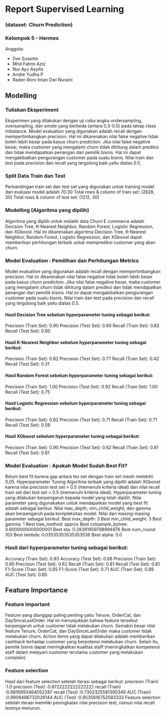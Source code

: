 # Report Supervised Learning
### (dataset: Churn Prediction)

### Kelompok 5 - Hermes
Anggota:
* Dwi Susanto
* Mhd Fahmi Aziz
* Nur Ayu Asyifa
* Andre Yudha P
* Raden Roro Intan Dwi Nuraini


## Modelling
### Tuliskan Eksperiment
Eksperimen yang dilakukan dengan uji coba angka undersampling, oversampling, dan smote yang berbeda (antara 0.3-0.5) pada tahap class imbalance. Model evaluation yang digunakan adalah recall dengan mempertimbangkan precision. Hal ini dikarenakan nilai false negative tidak boleh lebih besar pada kasus churn prediction. Jika nilai false negative besar, maka customer yang mengalami churn tidak dihitung dalam prediksi dan tidak mendapatkan penangan dari pemilik bisnis. Hal ini dapat mengakibatkan pengurangan customer pada suatu bisnis. Nilai train dan test pada precision dan recall yang tergolong baik yaitu diatas 0.5. 
### Split Data Train dan Test
Perbandingan train set dan test set yang digunakan untuk training model dan evaluasi model adalah 70:30
Total rows & column of train set: (2828, 30)
Total rows & column of test set: (1212, 30)
### Modelling (Algoritma yang dipilih)
Algoritma yang dipilih untuk melatih data Churn E commerce adalah Decision Tree, K-Nearest Neighbor, Random Forest, Logistic Regression, dan XGboost. 
Hal ini dikarenakan algoritma Decision Tree, K-Nearest Neighbor, Random Forest, Logistic Regression, dan XGboost dapat memberikan perhitungan terbaik untuk memprediksi customer yang akan churn.
### Model Evaluation : Pemilihan dan Perhitungan Metrics
Model evaluation yang digunakan adalah recall dengan mempertimbangkan precision. Hal ini dikarenakan nilai false negative tidak boleh lebih besar pada kasus churn prediction. Jika nilai false negative besar, maka customer yang mengalami churn tidak dihitung dalam prediksi dan tidak mendapatkan penangan dari pemilik bisnis. Hal ini dapat mengakibatkan pengurangan customer pada suatu bisnis. Nilai train dan test pada precision dan recall yang tergolong baik yaitu diatas 0.5. 
#### Hasil Decision Tree sebelum hyperparameter tuning sebagai berikut:  
Precision (Train Set): 0.90
Precision (Test Set): 0.60
Recall (Train Set): 0.82
Recall (Test Set): 0.80
#### Hasil K-Nearest Neighbor sebelum hyperparameter tuning sebagai berikut:  
Precision (Train Set): 0.82
Precision (Test Set): 0.77
Recall (Train Set): 0.42
Recall (Test Set): 0.31
#### Hasil Random Forest sebelum hyperparameter tuning sebagai berikut:  
Precision (Train Set): 1.00
Precision (Test Set): 0.92
Recall (Train Set): 1.00
Recall (Test Set): 0.75
#### Hasil Logistic Regression sebelum hyperparameter tuning sebagai berikut:  
Precision (Train Set): 0.82
Precision (Test Set): 0.71
Recall (Train Set): 0.71
Recall (Test Set): 0.59
#### Hasil XGboost sebelum hyperparameter tuning sebagai berikut:    
Precision (Train Set): 0.90
Precision (Test Set): 0.62
Recall (Train Set): 0.81
Recall (Test Set): 0.81
### Model Evaluation : Apakah Model Sudah Best Fit?
Belum best fit karena gap antara tes set dengan train set masih melebihi 0,05.
Hyperparameter Tuning
Algoritma terbaik yang dipilih adalah XGboost karena nilai precision test set > 0.5 (memenuhi kriteria ideal) dan nilai recall train set dan test set > 0.5 (memenuhi kriteria ideal).
Hyperparameter tuning yang dilakukan berpengaruh kepada model yang telah dipilih. Nilai parameter yang digunakakan untuk mendapatkan model yang best fit adalah sebagai berikut. Nilai max_depth, min_child_weight, dan gamma akan berpengaruh pada kompleksitas model. Nilai dari masing-masing parameter sebagai berikut:
Best max_depth: 3
Best min_child_weight: 3
Best gamma: 1
Best tree_method: approx
Best colsample_bytree: 0.6000000000000001
Best eta: 0.28391959798994976
Best num_round: 103
Best lambda: 0.03535353535353536
Best alpha: 0.0
### Hasil dari hyperparameter tuning sebagai berikut:
Accuracy (Train Set): 0.93
Accuracy (Test Set): 0.88
Precision (Train Set): 0.90
Precision (Test Set): 0.62
Recall (Train Set): 0.81
Recall (Test Set): 0.81
F1-Score (Train Set): 0.85
F1-Score (Test Set): 0.71
AUC (Train Set): 0.89
AUC (Test Set): 0.85
## Feature Importance
### Feature Important
Feature yang dianggap paling penting yaitu Tenure, OrderCat, dan DaySinceLastOrder.
Hal ini menunjukkan bahwa feature tersebut berpengaruh untuk customer tidak melakukan churn. Semakin besar nilai feature Tenure, OrderCat, dan DaySinceLastOrder maka customer tidak melakukan churn. 
Action items yang dapat  dilakukan adalah memberikan cashback terhadap customer yang berpotensi melakukan churn. Selain itu, pemilik bisnis dapat meningkatkan kualitas staff (meningkatkan kompetensi staff dalam melayani customer terutama customer yang melakukan complain).

### Feature selection
Hasil dari feature selection setelah iterasi sebagai berikut: 
precision (Train) :1.0
precision (Test) :0.8722222222222222
recall (Train) :0.9816993464052287
recall (Test) :0.7302325581395349
AUC (Train) :0.9908496732026144
AUC (Test) :0.8535816752583333
Feature selection setelah iterasi memiliki peningkatan nilai precision test, namun nilai recall testnya menurun.
